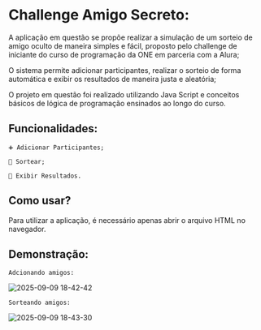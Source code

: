 # Challenge Amigo Secreto:
  A aplicação em questão se propõe realizar a simulação de um sorteio de amigo oculto de maneira simples e fácil, proposto pelo challenge de iniciante do curso de programação da ONE em parceria com a Alura;
  
  O sistema permite adicionar participantes, realizar o sorteio de forma automática e exibir os resultados de maneira justa e aleatória;

  O projeto em questão foi realizado utilizando Java Script e conceitos básicos de lógica de programação ensinados ao longo do curso.

  ##  Funcionalidades:
    ➕ Adicionar Participantes;

    🎲 Sortear;

    📝 Exibir Resultados.
    
  ## Como usar?
  Para utilizar a aplicação, é necessário apenas abrir o arquivo HTML no navegador.
  
  ## Demonstração:

    Adcionando amigos:
![2025-09-09 18-42-42](https://github.com/user-attachments/assets/a6dadcc5-185e-4aa7-9304-5ce5b9af5861)

    Sorteando amigos:
![2025-09-09 18-43-30](https://github.com/user-attachments/assets/9f5c92a2-55fb-475d-88da-c57a35825738)

